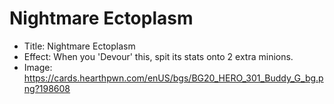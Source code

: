 # Nightmare Ectoplasm
- Title:  Nightmare Ectoplasm
- Effect:  When you 'Devour' this, spit its stats onto 2 extra minions.
- Image:  https://cards.hearthpwn.com/enUS/bgs/BG20_HERO_301_Buddy_G_bg.png?198608

